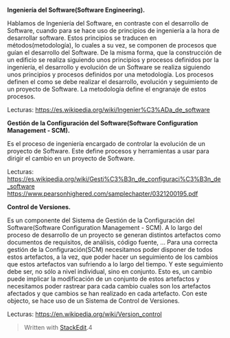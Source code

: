**Ingeniería del Software(Software Engineering).**

Hablamos de Ingeniería del Software, en contraste con el desarrollo de Software, cuando para se hace uso de principios de ingeniería a la hora de desarrollar software. Estos principios se traducen en métodos(metodología), lo cuales a su vez, se componen de procesos que guían el desarrollo del Software. 
De la misma forma, que la construcción de un edificio se realiza siguiendo unos principios y procesos definidos por la ingeniería, el desarrollo y evolución de un Software se realiza siguiendo unos principios y procesos definidos por una metodología. 
Los procesos definen el como se debe realizar el desarrollo, evolución y seguimiento de un proyecto de Software. La metodología define el engranaje de estos procesos.

Lecturas:
https://es.wikipedia.org/wiki/Ingenier%C3%ADa_de_software


**Gestión de la Configuración del Software(Software Configuration Management - SCM).**

Es el proceso de ingeniería encargado de controlar la evolución de un proyecto de Software. Este define procesos y herramientas a usar para dirigir el cambio en un proyecto de Software.

Lecturas:
https://es.wikipedia.org/wiki/Gesti%C3%B3n_de_configuraci%C3%B3n_de_software
https://www.pearsonhighered.com/samplechapter/0321200195.pdf

**Control de Versiones.**

Es un componente del Sistema de Gestión de la Configuración del Software(Software Configuration Management - SCM).
A lo largo del proceso de desarrollo de un proyecto se generan distintos artefactos como documentos de requisitos, de análisis, código fuente, ... Para una correcta gestión de la Configuración(SCM) necesitamos poder disponer de todos estos artefactos, a la vez, que poder hacer un seguimiento de los cambios que estos artefactos van sufriendo a lo largo del tiempo. Y este seguimiento debe ser, no sólo a nivel individual, sino en conjunto. Esto es, un cambio puede implicar la modificación de un conjunto de estos artefactos y necesitamos poder rastrear para cada cambio cuales son los artefactos afectados y que cambios se han realizado en cada artefacto. Con este objecto, se hace uso de un Sistema de Control de Versiones.

Lecturas:
https://en.wikipedia.org/wiki/Version_control



> Written with [StackEdit](https://stackedit.io/).4













 